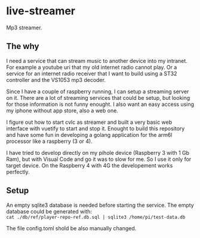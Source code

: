 # live-streamer
Mp3 streamer.

## The why
I need a service that can stream music to another device into my intranet.
For example a youtube uri that my old internet radio cannot play. Or a service for an internet radio receiver 
that I want to build using a ST32 controller and the VS1053 mp3 decoder.   

Since I have a couple of raspberry running, I can setup a streaming server on it.
There are a lot of streaming services that could be setup, but looking for those information is not funny enought.
I also want an easy access using my iphone without app store, also a web one.

I figure out how to start cvlc as streamer and built a very basic web  interface with vuetify
to start and stop it. Enought to build this repository and have some fun in 
developing a golang application for the arm6l processor like a raspberry (3 or 4).

I have tried to develop directly on my pihole device (Raspberry 3 with 1 Gb Ram),
but with Visual Code and go it was to slow for me. So I use it only for target device.
On the Raspberry 4 with 4G the developement works perfectly.

## Setup
An empty sqlite3 database is needed before starting the service. 
The empty database could be generated with:  
``` cat ./db/ref/player-repo-ref.db.sql | sqlite3 /home/pi/test-data.db ```

The file config.toml shold be also manually changed.